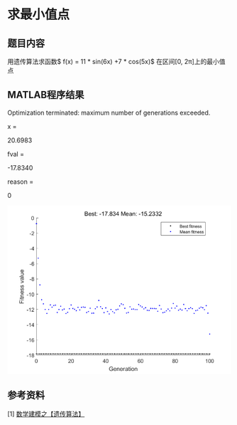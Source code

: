 # 求最小值点

## 题目内容
用遗传算法求函数$ f(x) = 11 * sin(6x) +7 * cos(5x)$ 在区间[0, 2π]上的最小值点

## MATLAB程序结果

Optimization terminated: maximum number of generations exceeded.

x =

  20.6983


fval =

  -17.8340


reason =

  0

![MATLAB程序结果](/求最小值点/Project/matlab.png)

## 参考资料
[1] [数学建模之【遗传算法】](https://blog.csdn.net/qq_48715321/article/details/124332922?ops_request_misc=%257B%2522request%255Fid%2522%253A%2522171781216416777224426005%2522%252C%2522scm%2522%253A%252220140713.130102334..%2522%257D&request_id=171781216416777224426005&biz_id=0&utm_medium=distribute.pc_search_result.none-task-blog-2~all~sobaiduend~default-1-124332922-null-null.142^v100^pc_search_result_base6&utm_term=%E6%95%B0%E5%AD%A6%E5%BB%BA%E6%A8%A1%20%E9%81%97%E4%BC%A0%E7%AE%97%E6%B3%95&spm=1018.2226.3001.4187) 